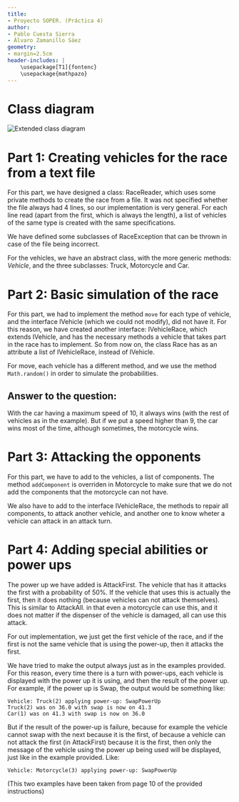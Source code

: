 ```yaml
---
title:
- Proyecto SOPER. (Práctica 4) 
author:
- Pablo Cuesta Sierra 
- Álvaro Zamanillo Sáez
geometry:
- margin=2.5cm
header-includes: |
    \usepackage[T1]{fontenc}
    \usepackage{mathpazo}
---
```


# Class diagram

![Extended class diagram](./diagram/final.png)

# Part 1: Creating vehicles for the race from a text file 

For this part, we have designed a class: RaceReader, which uses some private methods to create the race from a file. It was not specified whether the file always had 4 lines, so our implementation is very general. For each line read (apart from the first, which is always the length), a list of vehicles of the same type is created with the same specifications.

We have defined some subclasses of RaceException that can be thrown in case of the file being incorrect.

For the vehicles, we have an abstract class, with the more generic methods: *Vehicle*, and the three subclasses: Truck, Motorcycle and Car. 

# Part 2: Basic simulation of the race 

For this part, we had to implement the method `move` for each type of vehicle, and the interface IVehicle (which we could not modify), did not have it. For this reason, we have created another interface: IVehicleRace, which extends IVehicle, and has the necessary methods a vehicle that takes part in the race has to implement. So from now on, the class Race has as an attribute a list of IVehicleRace, instead of IVehicle.

For move, each vehicle has a different method, and we use the method `Math.random()` in order to simulate the probabilities.

## Answer to the question:

With the car having a maximum speed of $10$, it always wins (with the rest of vehicles as in the example). But if we put a speed higher than $9$, the car wins most of the time, although sometimes, the motorcycle wins.


# Part 3: Attacking the opponents

For this part, we have to add to the vehicles, a list of components. The method `addComponent` is overriden in Motorcycle to make sure that we do not add the components that the motorcycle can not have.

We also have to add to the interface IVehicleRace, the methods to repair all components, to attack another vehicle, and another one to know wheter a vehicle can attack in an attack turn.

# Part 4: Adding special abilities or power ups

The power up we have added is AttackFirst. The vehicle that has it attacks the first with a probability of 50%. If the vehicle that uses this is actually the first, then it does nothing (because vehicles can not attack themselves). This is similar to AttackAll. in that even a motorcycle can use this, and it does not matter if the dispenser of the vehicle is damaged, all can use this attack.

For out implementation, we just get the first vehicle of the race, and if the first is not the same vehicle that is using the power-up, then it attacks the first.

We have tried to make the output always just as in the examples provided. For this reason, every time there is a turn with power-ups, each vehicle is displayed with the power up it is using, and then the result of the power up. For example, if the power up is Swap, the output would be something like:

```
Vehicle: Truck(2) applying power-up: SwapPowerUp
Truck(2) was on 36.0 with swap is now on 41.3
Car(1) was on 41.3 with swap is now on 36.0
```

But if the result of the power-up is failure, because for example the vehicle cannot swap with the next because it is the first, of because a vehicle can not attack the first (in AttackFirst) because it is the first, then only the message of the vehicle using the power up being used will be displayed, just like in the example provided. Like:

```
Vehicle: Motorcycle(3) applying power-up: SwapPowerUp
```

(This two examples have been taken from page 10 of the provided instructions)
